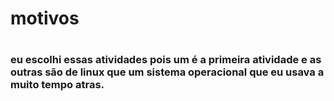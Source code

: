 # motivos
#
### eu escolhi essas atividades pois um é a primeira atividade e as outras são de linux que um sistema operacional que eu usava a muito tempo atras.
